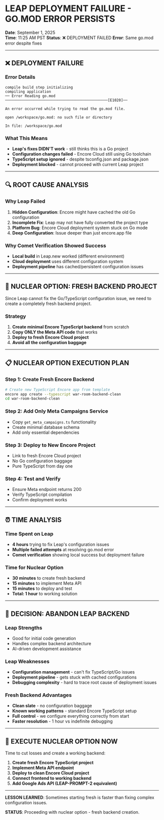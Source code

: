 # LEAP DEPLOYMENT FAILURE - GO.MOD ERROR PERSISTS
**Date**: September 1, 2025  
**Time**: 11:25 AM PST
**Status**: ❌ DEPLOYMENT FAILED
**Error**: Same go.mod error despite fixes

---

## ❌ DEPLOYMENT FAILURE

### Error Details
```
compile build step initializing
compiling application
── Error Reading go.mod ───────────────────────────────────────────────[E1020]──

An error occurred while trying to read the go.mod file.

open /workspace/go.mod: no such file or directory

In file: /workspace/go.mod
```

### What This Means
- **Leap's fixes DIDN'T work** - still thinks this is a Go project
- **Configuration changes failed** - Encore Cloud still using Go toolchain
- **TypeScript setup ignored** - despite tsconfig.json and package.json
- **Deployment blocked** - cannot proceed with current Leap project

---

## 🔍 ROOT CAUSE ANALYSIS

### Why Leap Failed
1. **Hidden Configuration**: Encore might have cached the old Go configuration
2. **Incomplete Fix**: Leap may not have fully converted the project type
3. **Platform Bug**: Encore Cloud deployment system stuck on Go mode
4. **Deep Configuration**: Issue deeper than just encore.app file

### Why Comet Verification Showed Success
- **Local build** in Leap.new worked (different environment)
- **Cloud deployment** uses different configuration system
- **Deployment pipeline** has cached/persistent configuration issues

---

## 🚀 NUCLEAR OPTION: FRESH BACKEND PROJECT

Since Leap cannot fix the Go/TypeScript configuration issue, we need to create a completely fresh backend project.

### Strategy
1. **Create minimal Encore TypeScript backend** from scratch
2. **Copy ONLY the Meta API code** that works
3. **Deploy to fresh Encore Cloud project**
4. **Avoid all the configuration baggage**

---

## 📋 NUCLEAR OPTION EXECUTION PLAN

### Step 1: Create Fresh Encore Backend
```bash
# Create new TypeScript Encore app from template
encore app create --typescript war-room-backend-clean
cd war-room-backend-clean
```

### Step 2: Add Only Meta Campaigns Service
- Copy `get_meta_campaigns.ts` functionality
- Create minimal database schema
- Add only essential dependencies

### Step 3: Deploy to New Encore Project
- Link to fresh Encore Cloud project
- No Go configuration baggage
- Pure TypeScript from day one

### Step 4: Test and Verify
- Ensure Meta endpoint returns 200
- Verify TypeScript compilation
- Confirm deployment works

---

## ⏰ TIME ANALYSIS

### Time Spent on Leap
- **4 hours** trying to fix Leap's configuration issues
- **Multiple failed attempts** at resolving go.mod error
- **Comet verification** showing local success but deployment failure

### Time for Nuclear Option
- **30 minutes** to create fresh backend
- **15 minutes** to implement Meta API
- **15 minutes** to deploy and test
- **Total: 1 hour** to working solution

---

## 🎯 DECISION: ABANDON LEAP BACKEND

### Leap Strengths
- Good for initial code generation
- Handles complex backend architecture
- AI-driven development assistance

### Leap Weaknesses  
- **Configuration management** - can't fix TypeScript/Go issues
- **Deployment pipeline** - gets stuck with cached configurations
- **Debugging complexity** - hard to trace root cause of deployment issues

### Fresh Backend Advantages
- **Clean slate** - no configuration baggage
- **Known working patterns** - standard Encore TypeScript setup
- **Full control** - we configure everything correctly from start
- **Faster resolution** - 1 hour vs indefinite debugging

---

## 🚀 EXECUTE NUCLEAR OPTION NOW

Time to cut losses and create a working backend:

1. **Create fresh Encore TypeScript project**
2. **Implement Meta API endpoint**  
3. **Deploy to clean Encore Cloud project**
4. **Connect frontend to working backend**
5. **Add Google Ads API (LEAP-PROMPT-2 equivalent)**

---

**LESSON LEARNED**: Sometimes starting fresh is faster than fixing complex configuration issues. 

**STATUS**: Proceeding with nuclear option - fresh backend creation.
